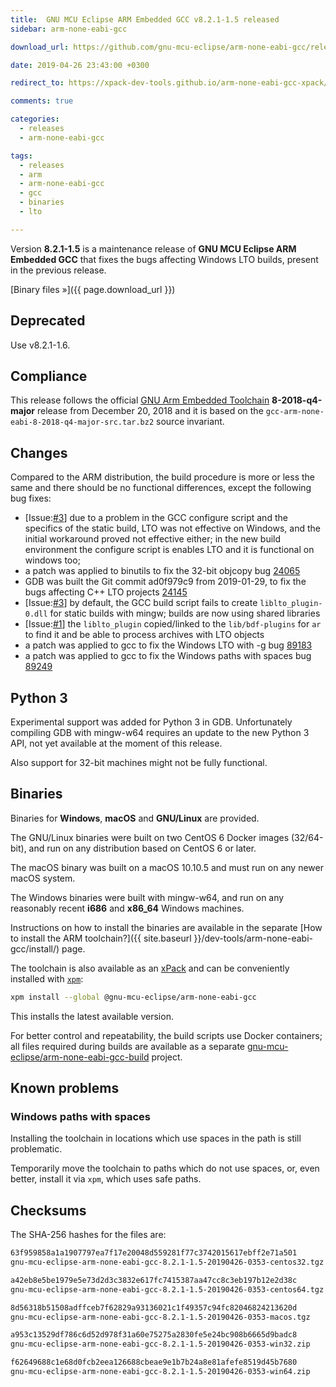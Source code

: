 ```yaml
---
title:  GNU MCU Eclipse ARM Embedded GCC v8.2.1-1.5 released
sidebar: arm-none-eabi-gcc

download_url: https://github.com/gnu-mcu-eclipse/arm-none-eabi-gcc/releases/tag/v8.2.1-1.5/

date: 2019-04-26 23:43:00 +0300

redirect_to: https://xpack-dev-tools.github.io/arm-none-eabi-gcc-xpack/blog/2019/04/26/arm-none-eabi-gcc-v8-2-1-1-5-released/

comments: true

categories:
  - releases
  - arm-none-eabi-gcc

tags:
  - releases
  - arm
  - arm-none-eabi-gcc
  - gcc
  - binaries
  - lto

---
```


Version **8.2.1-1.5** is a maintenance release of
**GNU MCU Eclipse ARM Embedded GCC** that fixes the bugs affecting Windows
LTO builds, present in the previous release.

[Binary files »]({{ page.download_url }})

## Deprecated

Use v8.2.1-1.6.

## Compliance

This release follows the official
[GNU Arm Embedded Toolchain](https://developer.arm.com/open-source/gnu-toolchain/gnu-rm)
**8-2018-q4-major** release from December 20, 2018 and it is based on the
`gcc-arm-none-eabi-8-2018-q4-major-src.tar.bz2` source invariant.

## Changes

Compared to the ARM distribution, the build procedure is more or less the
same and there should be no functional differences, except the following
bug fixes:

- [Issue:[#3](https://github.com/gnu-mcu-eclipse/arm-none-eabi-gcc-build/issues/3)]
  due to a problem in the GCC configure script and the specifics of the static
  build, LTO was not effective on Windows, and the initial workaround proved
  not effective either; in the new build environment the configure script is
  enables LTO and it is functional on windows too;
- a patch was applied to binutils to fix the 32-bit objcopy bug
  [24065](https://sourceware.org/bugzilla/show_bug.cgi?id=24065)
- GDB was built the Git commit ad0f979c9 from 2019-01-29, to fix the bugs
  affecting C++ LTO projects
  [24145](https://sourceware.org/bugzilla/show_bug.cgi?id=24145)
- [Issue:[#3](https://github.com/gnu-mcu-eclipse/arm-none-eabi-gcc-build/issues/3)]
  by default, the GCC build script fails to create `liblto_plugin-0.dll`
  for static builds with mingw; builds are now using shared libraries
- [Issue:[#1](https://github.com/gnu-mcu-eclipse/arm-none-eabi-gcc-build/issues/1)]
  the `liblto_plugin` copied/linked to the `lib/bdf-plugins` for `ar`
  to find it and be able to process archives with LTO objects
- a patch was applied to gcc to fix the Windows LTO with -g bug
  [89183](https://gcc.gnu.org/bugzilla/show_bug.cgi?id=89183)
- a patch was applied to gcc to fix the Windows paths with spaces bug
  [89249](https://gcc.gnu.org/bugzilla/show_bug.cgi?id=89249)

## Python 3

Experimental support was added for Python 3 in GDB. Unfortunately compiling
GDB with mingw-w64 requires an update to the new Python 3
API, not yet available at the moment of this release.

Also support for 32-bit machines might not be fully functional.

## Binaries

Binaries for **Windows**, **macOS** and **GNU/Linux** are provided.

The GNU/Linux binaries were built on two CentOS 6 Docker images (32/64-bit),
and run on any distribution based on CentOS 6 or later.

The macOS binary was built on a macOS 10.10.5 and must run on any newer
macOS system.

The Windows binaries were built with mingw-w64, and run on any reasonably
recent **i686** and **x86_64** Windows machines.

Instructions on how to install the binaries are available in the separate [How to install the ARM toolchain?]({{ site.baseurl }}/dev-tools/arm-none-eabi-gcc/install/) page.

The toolchain is also available as an
[xPack](https://www.npmjs.com/package/@gnu-mcu-eclipse/arm-none-eabi-gcc)
and can be conveniently installed with
[`xpm`](https://www.npmjs.com/package/xpm):

```sh
xpm install --global @gnu-mcu-eclipse/arm-none-eabi-gcc
```

This installs the latest available version.

For better control and repeatability, the build scripts use Docker containers;
all files required during builds are available as a separate
[gnu-mcu-eclipse/arm-none-eabi-gcc-build](https://github.com/gnu-mcu-eclipse/arm-none-eabi-gcc-build)
project.

## Known problems

### Windows paths with spaces

Installing the toolchain in locations which use spaces in the path is still problematic.

Temporarily move the toolchain to paths which do not use spaces, or, even better, install it via `xpm`, which uses safe paths.

## Checksums

The SHA-256 hashes for the files are:

```txt
63f959858a1a1907797ea7f17e20048d559281f77c3742015617ebff2e71a501
gnu-mcu-eclipse-arm-none-eabi-gcc-8.2.1-1.5-20190426-0353-centos32.tgz

a42eb8e5be1979e5e73d2d3c3832e617fc7415387aa47cc8c3eb197b12e2d38c
gnu-mcu-eclipse-arm-none-eabi-gcc-8.2.1-1.5-20190426-0353-centos64.tgz

8d56318b51508adffceb7f62829a93136021c1f49357c94fc82046824213620d
gnu-mcu-eclipse-arm-none-eabi-gcc-8.2.1-1.5-20190426-0353-macos.tgz

a953c13529df786c6d52d978f31a60e75275a2830fe5e24bc908b6665d9badc8
gnu-mcu-eclipse-arm-none-eabi-gcc-8.2.1-1.5-20190426-0353-win32.zip

f62649688c1e68d0fcb2eea126688cbeae9e1b7b24a8e81afefe8519d45b7680
gnu-mcu-eclipse-arm-none-eabi-gcc-8.2.1-1.5-20190426-0353-win64.zip
```
